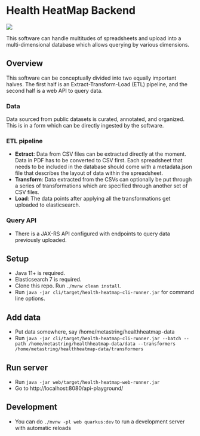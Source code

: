 # Health HeatMap Backend

![](https://github.com/Metastring/health-heatmap-backend/workflows/Build/badge.svg)

This software can handle multitudes of spreadsheets and upload into a multi-dimensional database which allows querying by various dimensions.

## Overview

This software can be conceptually divided into two equally important halves. The first half is an Extract-Transform-Load (ETL) pipeline, and the second half is a web API to query data.

### Data

Data sourced from public datasets is curated, annotated, and organized. This is in a form which can be directly ingested by the software.

### ETL pipeline

* **Extract**: Data from CSV files can be extracted directly at the moment. Data in PDF has to be converted to CSV first. Each spreadsheet that needs to be included in the database should come with a metadata.json file that describes the layout of data within the spreadsheet.
* **Transform**: Data extracted from the CSVs can optionally be put through a series of transformations which are specified through another set of CSV files.
* **Load**: The data points after applying all the transformations get uploaded to elasticsearch.

### Query API

* There is a JAX-RS API configured with endpoints to query data previously uploaded.


## Setup

* Java 11+ is required.
* Elasticsearch 7 is required.
* Clone this repo. Run `./mvnw clean install`. 
* Run `java -jar cli/target/health-heatmap-cli-runner.jar` for command line options.


## Add data

* Put data somewhere, say /home/metastring/healthheatmap-data
* Run `java -jar cli/target/health-heatmap-cli-runner.jar --batch --path /home/metastring/healthheatmap-data/data --transformers /home/metastring/healthheatmap-data/transformers`

## Run server

* Run `java -jar web/target/health-heatmap-web-runner.jar`
* Go to http://localhost:8080/api-playground/

## Development

* You can do `./mvnw -pl web quarkus:dev` to run a development server with automatic reloads